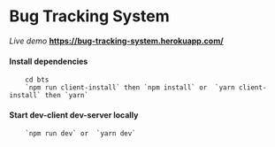 # Bug Tracking System

*Live demo* **https://bug-tracking-system.herokuapp.com/**

#### Install dependencies
        cd bts
        `npm run client-install` then `npm install` or  `yarn client-install` then `yarn`

#### Start dev-client dev-server locally
        `npm run dev` or  `yarn dev`